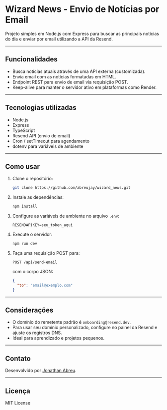 # Wizard News - Envio de Notícias por Email

Projeto simples em Node.js com Express para buscar as principais notícias do dia e enviar por email utilizando a API da Resend.

---

## Funcionalidades

- Busca notícias atuais através de uma API externa (customizada).  
- Envia email com as notícias formatadas em HTML.  
- Endpoint REST para envio de email via requisição POST.  
- Keep-alive para manter o servidor ativo em plataformas como Render.

---

## Tecnologias utilizadas

- Node.js  
- Express  
- TypeScript  
- Resend API (envio de email)  
- Cron / setTimeout para agendamento  
- dotenv para variáveis de ambiente

---

## Como usar

1. Clone o repositório:  
   ```bash
   git clone https://github.com/abreujay/wizard_news.git
   ```
2. Instale as dependências:  
   ```bash
   npm install
   ```
3. Configure as variáveis de ambiente no arquivo `.env`:  
   ```env
   RESENDAPIKEY=seu_token_aqui
   ```
4. Execute o servidor:  
   ```bash
   npm run dev
   ```
5. Faça uma requisição POST para:  
   ```
   POST /api/send-email
   ```
   com o corpo JSON:  
   ```json
   {
     "to": "email@exemplo.com"
   }
   ```

---

## Considerações

- O domínio do remetente padrão é `onboarding@resend.dev`.  
- Para usar seu domínio personalizado, configure no painel da Resend e ajuste os registros DNS.  
- Ideal para aprendizado e projetos pequenos.

---

## Contato

Desenvolvido por [Jonathan Abreu](https://github.com/abreujay).

---

## Licença

MIT License
